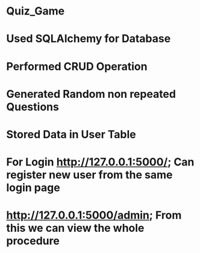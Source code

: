# Quiz_Game
# Used SQLAlchemy for Database
# Performed CRUD Operation
# Generated Random non repeated Questions
# Stored Data in User Table
# For Login http://127.0.0.1:5000/; Can register new user from the same login page
# http://127.0.0.1:5000/admin; From this we can view the whole procedure
